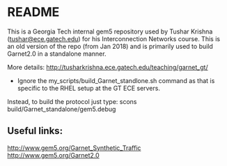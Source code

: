 # README #

This is a Georgia Tech internal gem5 repository used by Tushar Krishna (tushar@ece.gatech.edu) for his Interconnection Networks course.
This is an old version of the repo (from Jan 2018) and is primarily used to build Garnet2.0 in a standalone manner.

More details: http://tusharkrishna.ece.gatech.edu/teaching/garnet_gt/
- Ignore the my_scripts/build_Garnet_standlone.sh command as that is specific to the RHEL setup at the GT ECE servers.

Instead, to build the protocol just type:
 scons build/Garnet_standalone/gem5.debug
 
 
## Useful links: ##
http://www.gem5.org/Garnet_Synthetic_Traffic
http://www.gem5.org/Garnet2.0